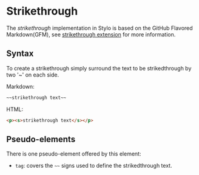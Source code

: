 # Strikethrough  

The _strikethrough_ implementation in Stylo is based on the GitHub Flavored Markdown(GFM), see [strikethrough extension](https://github.github.com/gfm/#strikethrough-extension-) for more information. 

## Syntax

To create a strikethrough simply surround the text to be strikedthrough by two '~' on each side. 

Markdown: 

``` markdown 
~~strikethrough text~~  
```

HTML:

``` html
<p><s>strikethrough text</s></p>
```     

## Pseudo-elements  

There is one pseudo-element offered by this element:

- `tag`: covers the `~~` signs used to define the strikedthrough text.
